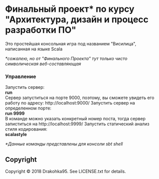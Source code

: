 # Финальный проект* по курсу "Архитектура, дизайн и процесс разработки ПО" 
Это простейшая консольная игра под названием "Висилица", написанная на языке Scala  
  
  _*сожалею, но от "Финального Проекта" тут только чисто символическая веб-составляющая_

### Управление
Запустить сервер:  
  **run**    
  Сервер запуститься на порте 9000, поэтому, вы сможете увидеть его работу по адресу: http://localhost:9000/
Запустить сервер на определенном порте:  
  **run 9999**   
  В команде можно указать конкретный номер поста, тогда сервер запиститься на http://localhost:9999/
Запустить cтатический анализ стиля кодирования:  
  **scalastyle**
  
  _*Данные команды представлены для консоли sbt shell_
  


## Copyright

Copyright © 2018 Drakohka95. See LICENSE.txt for details.
